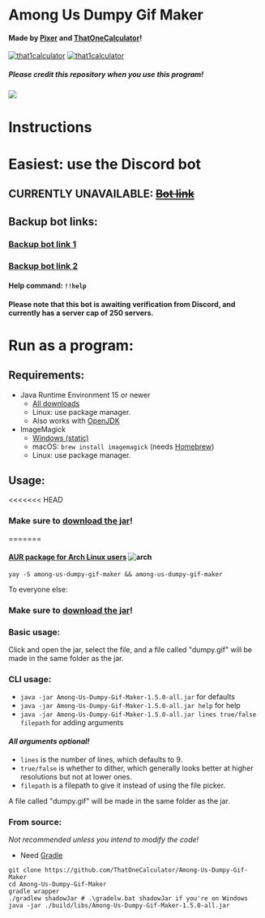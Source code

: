 # Among Us Dumpy Gif Maker
#### Made by [Pixer](https://twitter.com/pixer415) and [ThatOneCalculator](https://twitter.com/that1calculator)!
<p align="left"> <a href="https://twitter.com/that1calculator" target="blank"><img src="https://img.shields.io/twitter/follow/that1calculator?logo=twitter&style=for-the-badge" alt="that1calculator"/></a>
 <a href="https://twitter.com/pixer415" target="blank"><img src="https://img.shields.io/twitter/follow/pixer415?logo=twitter&style=for-the-badge" alt="that1calculator"/></a></p>

##### Please credit this repository when you use this program!

![](https://cdn.discordapp.com/attachments/810799100940255260/847265488005758996/ezgif-5-d8fc3263de91.gif)
# Instructions

# Easiest: use the Discord bot
## CURRENTLY UNAVAILABLE: ~~[Bot link](https://discord.com/api/oauth2/authorize?client_id=847164104161361921&permissions=117760&scope=bot)~~
## Backup bot links:
### [Backup bot link 1](https://discord.com/api/oauth2/authorize?client_id=847646081877934130&permissions=117760&scope=bot)
### [Backup bot link 2](https://discord.com/api/oauth2/authorize?client_id=847701607310295060&permissions=117760&scope=bot)
#### Help command: `!!help`
#### Please note that this bot is awaiting verification from Discord, and currently has a server cap of 250 servers.

# Run as a program:
## Requirements:
- Java Runtime Environment 15 or newer
    - [All downloads](https://www.oracle.com/java/technologies/javase-jdk16-downloads.html)
    - Linux: use package manager.
    - Also works with [OpenJDK](https://adoptopenjdk.net)
- ImageMagick
    - [Windows (static)](https://download.imagemagick.org/ImageMagick/download/binaries/ImageMagick-7.0.11-13-Q16-x64-static.exe)
    - macOS: `brew install imagemagick` (needs [Homebrew](https://brew.sh/))
    - Linux: use package manager.

## Usage:
<<<<<<< HEAD
### Make sure to [download the jar](https://github.com/ThatOneCalculator/Among-Us-Dumpy-Gif-Maker/releases/download/v1.5.0/Among-Us-Dumpy-Gif-Maker-1.5.0-all.jar)!
=======

#### [AUR package for Arch Linux users](https://aur.archlinux.org/packages/discordrpcmaker/) ![arch](https://media.discordapp.net/attachments/810799100940255260/838491685892784178/ezgif-6-fd025aa8c722.png)
`yay -S among-us-dumpy-gif-maker && among-us-dumpy-gif-maker`

To everyone else:

### Make sure to [download the jar](https://github.com/ThatOneCalculator/Among-Us-Dumpy-Gif-Maker/releases/download/v1.4.0/Among-Us-Dumpy-Gif-Maker-1.4.0-all.jar)!

### Basic usage:
Click and open the jar, select the file, and a file called "dumpy.gif" will be made in the same folder as the jar.

### CLI usage:
- `java -jar Among-Us-Dumpy-Gif-Maker-1.5.0-all.jar` for defaults
- `java -jar Among-Us-Dumpy-Gif-Maker-1.5.0-all.jar help` for help
- `java -jar Among-Us-Dumpy-Gif-Maker-1.5.0-all.jar lines true/false filepath` for adding arguments


#### ***All arguments optional!***
- `lines` is the number of lines, which defaults to 9.
- `true/false` is whether to dither, which generally looks better at higher resolutions but not at lower ones.
- `filepath` is a filepath to give it instead of using the file picker.

A file called "dumpy.gif" will be made in the same folder as the jar.

### From source:
*Not recommended unless you intend to modify the code!*
- Need [Gradle](https://gradle.org/)
```
git clone https://github.com/ThatOneCalculator/Among-Us-Dumpy-Gif-Maker
cd Among-Us-Dumpy-Gif-Maker
gradle wrapper
./gradlew shadowJar # .\gradelw.bat shadowJar if you're on Windows
java -jar ./build/libs/Among-Us-Dumpy-Gif-Maker-1.5.0-all.jar
```
